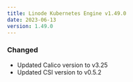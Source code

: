 ```yaml
---
title: Linode Kubernetes Engine v1.49.0
date: 2023-06-13
version: 1.49.0
---
```


### Changed

- Updated Calico version to v3.25
- Updated CSI version to v0.5.2